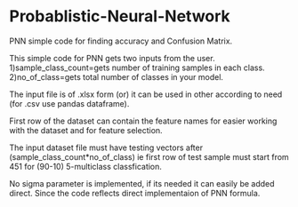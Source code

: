 # Probablistic-Neural-Network
PNN simple code for finding accuracy and Confusion Matrix. 

This simple code for PNN gets two inputs from the user.
1)sample_class_count=gets number of training samples in each class.
2)no_of_class=gets total number of classes in your model.

The input file is of .xlsx form (or) it can be used in other according to need (for .csv use pandas dataframe).

First row of the dataset can contain the feature names for easier working with the dataset and for feature selection.

The input dataset file must have testing vectors after (sample_class_count*no_of_class) ie first row of test sample must start from 451 for (90-10) 5-multiclass 
classfication.

No sigma parameter is implemented, if its needed it can easily be added direct. Since the code reflects direct implementaion of PNN formula.


